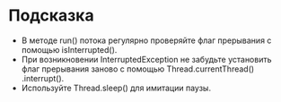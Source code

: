# Подсказка

- В методе run() потока регулярно проверяйте флаг прерывания с помощью isInterrupted().
- При возникновении InterruptedException не забудьте установить флаг прерывания заново с помощью Thread.currentThread()
  .interrupt().
- Используйте Thread.sleep() для имитации паузы.
